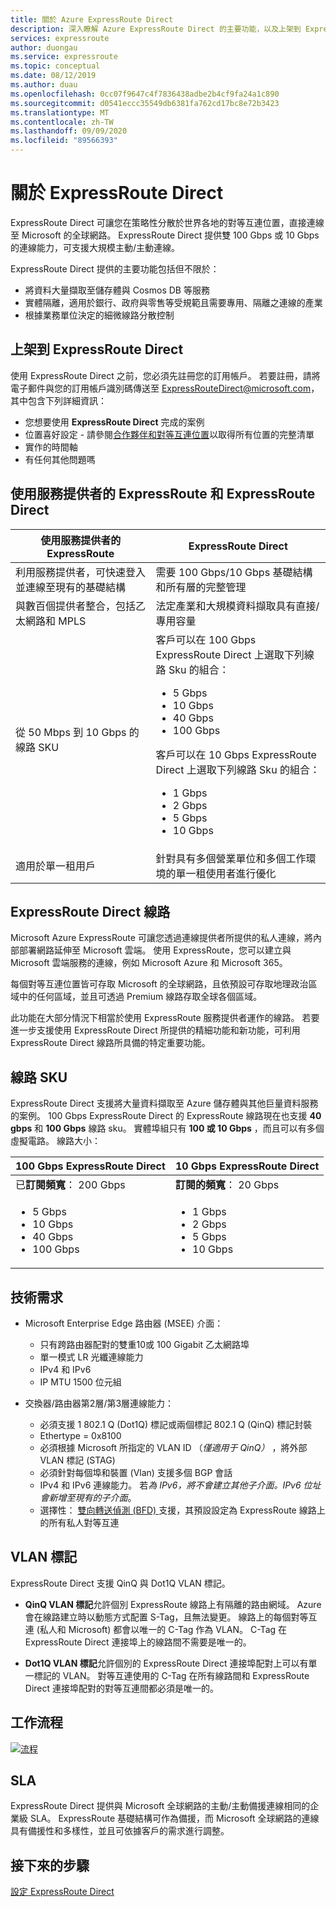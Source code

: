 ```yaml
---
title: 關於 Azure ExpressRoute Direct
description: 深入瞭解 Azure ExpressRoute Direct 的主要功能，以及上架到 ExpressRoute Direct 所需的資訊，例如可用的 Sku 和技術需求。
services: expressroute
author: duongau
ms.service: expressroute
ms.topic: conceptual
ms.date: 08/12/2019
ms.author: duau
ms.openlocfilehash: 0cc07f9647c4f7836438adbe2b4cf9fa24a1c890
ms.sourcegitcommit: d0541eccc35549db6381fa762cd17bc8e72b3423
ms.translationtype: MT
ms.contentlocale: zh-TW
ms.lasthandoff: 09/09/2020
ms.locfileid: "89566393"
---
```

# <a name="about-expressroute-direct"></a>關於 ExpressRoute Direct

ExpressRoute Direct 可讓您在策略性分散於世界各地的對等互連位置，直接連線至 Microsoft 的全球網路。 ExpressRoute Direct 提供雙 100 Gbps 或 10 Gbps 的連線能力，可支援大規模主動/主動連線。

ExpressRoute Direct 提供的主要功能包括但不限於：

* 將資料大量擷取至儲存體與 Cosmos DB 等服務
* 實體隔離，適用於銀行、政府與零售等受規範且需要專用、隔離之連線的產業
* 根據業務單位決定的細微線路分散控制

## <a name="onboard-to-expressroute-direct"></a>上架到 ExpressRoute Direct

使用 ExpressRoute Direct 之前，您必須先註冊您的訂用帳戶。 若要註冊，請將電子郵件與您的訂用帳戶識別碼傳送至 <ExpressRouteDirect@microsoft.com>，其中包含下列詳細資訊：

* 您想要使用 **ExpressRoute Direct** 完成的案例
* 位置喜好設定 - 請參閱[合作夥伴和對等互連位置](expressroute-locations-providers.md)以取得所有位置的完整清單
* 實作的時間軸
* 有任何其他問題嗎

## <a name="expressroute-using-a-service-provider-and-expressroute-direct"></a>使用服務提供者的 ExpressRoute 和 ExpressRoute Direct

| **使用服務提供者的 ExpressRoute** | **ExpressRoute Direct** | 
| --- | --- |
| 利用服務提供者，可快速登入並連線至現有的基礎結構 | 需要 100 Gbps/10 Gbps 基礎結構和所有層的完整管理
| 與數百個提供者整合，包括乙太網路和 MPLS | 法定產業和大規模資料擷取具有直接/專用容量 |
| 從 50 Mbps 到 10 Gbps 的線路 SKU | 客戶可以在 100 Gbps ExpressRoute Direct 上選取下列線路 Sku 的組合： <ul><li>5 Gbps</li><li>10 Gbps</li><li>40 Gbps</li><li>100 Gbps</li></ul> 客戶可以在 10 Gbps ExpressRoute Direct 上選取下列線路 Sku 的組合：<ul><li>1 Gbps</li><li>2 Gbps</li><li>5 Gbps</li><li>10 Gbps</li></ul>
| 適用於單一租用戶 | 針對具有多個營業單位和多個工作環境的單一租使用者進行優化

## <a name="expressroute-direct-circuits"></a>ExpressRoute Direct 線路

Microsoft Azure ExpressRoute 可讓您透過連線提供者所提供的私人連線，將內部部署網路延伸至 Microsoft 雲端。 使用 ExpressRoute，您可以建立與 Microsoft 雲端服務的連線，例如 Microsoft Azure 和 Microsoft 365。

每個對等互連位置皆可存取 Microsoft 的全球網路，且依預設可存取地理政治區域中的任何區域，並且可透過 Premium 線路存取全球各個區域。  

此功能在大部分情況下相當於使用 ExpressRoute 服務提供者運作的線路。 若要進一步支援使用 ExpressRoute Direct 所提供的精細功能和新功能，可利用 ExpressRoute Direct 線路所具備的特定重要功能。

## <a name="circuit-skus"></a>線路 SKU

ExpressRoute Direct 支援將大量資料擷取至 Azure 儲存體與其他巨量資料服務的案例。 100 Gbps ExpressRoute Direct 的 ExpressRoute 線路現在也支援 **40 gbps** 和 **100 Gbps** 線路 sku。 實體埠組只有 **100 或 10 Gbps** ，而且可以有多個虛擬電路。 線路大小：

| **100 Gbps ExpressRoute Direct** | **10 Gbps ExpressRoute Direct** | 
| --- | --- |
| 已**訂閱頻寬**： 200 Gbps | **訂閱的頻寬**： 20 Gbps |
| <ul><li>5 Gbps</li><li>10 Gbps</li><li>40 Gbps</li><li>100 Gbps</li></ul> | <ul><li>1 Gbps</li><li>2 Gbps</li><li>5 Gbps</li><li>10 Gbps</li></ul>

## <a name="technical-requirements"></a>技術需求

* Microsoft Enterprise Edge 路由器 (MSEE) 介面：
    * 只有跨路由器配對的雙重10或 100 Gigabit 乙太網路埠
    * 單一模式 LR 光纖連線能力
    * IPv4 和 IPv6
    * IP MTU 1500 位元組

* 交換器/路由器第2層/第3層連線能力：
    * 必須支援 1 802.1 Q (Dot1Q) 標記或兩個標記 802.1 Q (QinQ) 標記封裝
    * Ethertype = 0x8100
    * 必須根據 Microsoft 所指定的 VLAN ID （*僅適用于 QinQ）* ，將外部 VLAN 標記 (STAG) 
    * 必須針對每個埠和裝置 (Vlan) 支援多個 BGP 會話
    * IPv4 和 IPv6 連線能力。 若*為 IPv6，將不會建立其他子介面。IPv6 位址會新增至現有的子介面*。 
    * 選擇性： [雙向轉送偵測 (BFD) ](https://docs.microsoft.com/azure/expressroute/expressroute-bfd) 支援，其預設設定為 ExpressRoute 線路上的所有私人對等互連

## <a name="vlan-tagging"></a>VLAN 標記

ExpressRoute Direct 支援 QinQ 與 Dot1Q VLAN 標記。

* **QinQ VLAN 標記**允許個別 ExpressRoute 線路上有隔離的路由網域。 Azure 會在線路建立時以動態方式配置 S-Tag，且無法變更。 線路上的每個對等互連 (私人和 Microsoft) 都會以唯一的 C-Tag 作為 VLAN。 C-Tag 在 ExpressRoute Direct 連接埠上的線路間不需要是唯一的。

* **Dot1Q VLAN 標記**允許個別的 ExpressRoute Direct 連接埠配對上可以有單一標記的 VLAN。 對等互連使用的 C-Tag 在所有線路間和 ExpressRoute Direct 連接埠配對的對等互連間都必須是唯一的。

## <a name="workflow"></a>工作流程

[![流程](./media/expressroute-erdirect-about/workflow1.png)](./media/expressroute-erdirect-about/workflow1.png#lightbox)

## <a name="sla"></a>SLA

ExpressRoute Direct 提供與 Microsoft 全球網路的主動/主動備援連線相同的企業級 SLA。 ExpressRoute 基礎結構可作為備援，而 Microsoft 全球網路的連線具有備援性和多樣性，並且可依據客戶的需求進行調整。 

## <a name="next-steps"></a>接下來的步驟

[設定 ExpressRoute Direct](expressroute-howto-erdirect.md)
